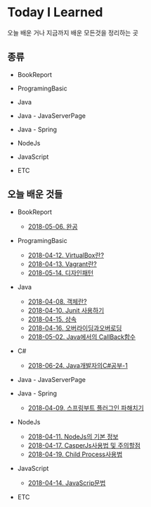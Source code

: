 # Today I Learned

오늘 배운 거나 지금까지 배운 모든것을 정리하는 곳

## 종류

- BookReport
- ProgramingBasic
- Java
- Java - JavaServerPage
- Java - Spring
- NodeJs
- JavaScript

- ETC

## 오늘 배운 것들

- BookReport
  - [2018-05-06. 완공](/BookReport/2018-05-06.완공.md)
- ProgramingBasic
  - [2018-04-12. VirtualBox란?](/Basic/2018-04-12-VirtualBox.md)
  - [2018-04-13. Vagrant란?](/Basic/2018-04-13-Vagrant.md)
  - [2018-05-14. 디자인패턴](/Basic/2018-05-14-DesignPattern.md)
- Java
  - [2018-04-08. 객체란?](/Java/2018-04-08-객체란.md)
  - [2018-04-10. Junit 사용하기](/Java/2018-04-10-Using-Junit.md)
  - [2018-04-15. 상속](/Java/2018-04-15-상속.md)
  - [2018-04-16. 오버라이딩과오버로딩](/Java/2018-04-16-오버라이딩과오버로딩.md)
  - [2018-05-02. Java에서의 CallBack함수](/Java/2018-05-02-FromJavaAtCallbackFunction.md)
- C#
  - [2018-06-24. Java개발자의C#공부-1](/C#/Java개발자의C#공부-1.md)
- Java - JavaServerPage

- Java - Spring
  - [2018-04-09. 스프링부트 플러그인 파해치기](/Spring/2018-04-09-Spring-Boot-Plugin.md)
- NodeJs
  - [2018-04-11. NodeJs의 기본 정보](/NodeJs/2018-04-11-NodeJsStart.md)
  - [2018-04-17. CasperJs사용법 및 주의할점](/NodeJs/2018-04-17_CasperJsManualAndPointsToNote.md)
  - [2018-04-19. Child Process사용법](/NodeJs/2018-04-19_ChildProcessManual.md)
- JavaScript
  - [2018-04-14. JavaScrip문법](/JavaScript/2018-04-14-JavaScriptGrammar.md)
- ETC